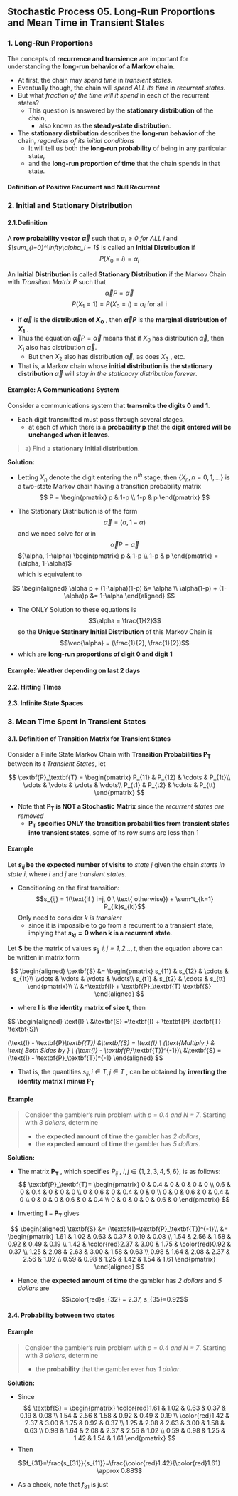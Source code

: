 ## Stochastic Process 05. Long-Run Proportions and Mean Time in Transient States

### 1. Long-Run Proportions
The concepts of **recurrence and transience** are important for understanding the **long-run behavior of a Markov chain**.
- At first, the chain may *spend time* in *transient states*. 
- Eventually though, the chain will *spend ALL its time* in *recurrent states*. 
- But what *fraction of the time will it spend* in each of the recurrent states?
  - This question is answered by the **stationary distribution** of the chain, 
    - also known as the **steady-state distribution**.
- The **stationary distribution** describes the **long-run behavior** of the chain, *regardless of its initial conditions*
  - It will tell us both the **long-run probability** of being in any particular state, 
  - and the **long-run proportion of time** that the chain spends in that state.
  
#### Definition of Positive Recurrent and Null Recurrent

### 2. Initial and Stationary Distribution
#### 2.1.Definition 
A **row probability vector $\vec{\alpha}$** such that *$\alpha_i \geq 0$ for ALL $i$* and *$\sum_{i=0}^\infty\alpha_i = 1$* is called an **Initial Distribution** if
$$P(X_0=i)=\alpha_i$$


An **Initial Distribution** is called **Stationary Distribution** if the Markov Chain with *Transition Matrix $P$* such that
$$\vec{\alpha} P = \vec{\alpha}$$
$$P(X_1=1)=P(X_0=i)=\alpha_i \ \text{for all i}$$

- if **$\vec{\alpha}$** is **the distribution of $X_0$** , then **$\vec{\alpha}P$** is the **marginal distribution of $X_1$** . 
- Thus the equation $\vec{\alpha} P = \vec{\alpha}$ means that if $X_0$ has distribution $\vec{\alpha}$, then $X_1$ also has distribution $\vec{\alpha}$. 
  - But then $X_2$ also has distribution $\vec{\alpha}$, as does $X_3$ , etc. 
- That is, a Markov chain whose **initial distribution is the stationary distribution $\vec{\alpha}$**  will *stay in the stationary distribution forever*.


#### Example: A Communications System
Consider a communications system that **transmits the digits 0 and 1**.
- Each digit transmitted must pass through several stages,
  - at each of which there is a **probability p** that the **digit entered will be unchanged when it leaves**.
> a) Find a **stationary initial distribution**.

**Solution:**
- Letting $X_n$ denote the digit entering the $n^{th}$ stage, then $\{X_n , n = 0, 1, . . .\}$ is a two-state Markov chain having a transition probability matrix
$$ P = 
\begin{pmatrix}
p & 1-p  \\
1-p & p 
\end{pmatrix}
$$

- The Stationary Distribution is of the form $$\vec{\alpha} = (\alpha, 1-\alpha)$$  and we need solve for $\alpha$ in $$\vec{\alpha}P = \vec{\alpha}$$  $(\alpha, 1-\alpha) \begin{pmatrix} p & 1-p  \\ 1-p & p  \end{pmatrix} = (\alpha, 1-\alpha)$  $$$$ which is equivalent to

$$
\begin{aligned}
\alpha p + (1-\alpha)(1-p) &= \alpha \\
\alpha(1-p) + (1-\alpha)p &= 1-\alpha
\end{aligned}
$$
- The ONLY Solution to these equations is $$\alpha = \frac{1}{2}$$ so the **Unique Statinary Initial Distribution** of this Markov Chain is
$$\vec{\alpha} = (\frac{1}{2}, \frac{1}{2})$$
- which are **long-run proportions of digit 0 and digit 1**


#### Example: Weather depending on last 2 days

#### 2.2. Hitting TImes


#### 2.3. Infinite State Spaces



### 3. Mean Time Spent in Transient States

#### 3.1. Definition of Transition Matrix for Transient States

Consider a Finite State Markov Chain with **Transition Probabilities $\textbf{P}_\textbf{T}$** between its *$t$ Transient States*, let 

$$ 
\textbf{P}_\textbf{T} =
\begin{pmatrix}
P_{11} & P_{12} & \cdots & P_{1t}\\
\vdots & \vdots & \vdots & \vdots\\
P_{t1} & P_{t2} & \cdots & P_{tt}
\end{pmatrix}
$$

- Note that **$\textbf{P}_\textbf{T}$ is NOT a Stochastic Matrix** since the *recurrent states are removed*
  - **$\textbf{P}_\textbf{T}$ specifies ONLY the transition probabilities from transient states into transient states**, some of its row sums are less than 1
  
#### Example

Let **$s_{ij}$ be the expected number of visits** to *state $j$* given the chain *starts in state $i$*, where $i$ and $j$ are *transient states*.
- Conditioning on the first transition:
  $$s_{ij} = 1(\text{if } i=j, 0 \ \text{ otherwise}) + \sum^t_{k=1} P_{ik}s_{kj}$$
  Only need to consider *$k$ is transient*
  - since it is impossible to go from a recurrent to a transient state, implying that **$s_{kj} = 0$ when k is a recurrent state**.

Let $\textbf{S}$ be the matrix of values *$\textbf{s}_\textbf{ij} \, \ i, j = 1, 2 ..., t$*, then the equation above can be written in matrix form

$$ 
\begin{aligned}
\textbf{S} &=
\begin{pmatrix}
s_{11} & s_{12} & \cdots & s_{1t}\\
\vdots & \vdots & \vdots & \vdots\\
s_{t1} & s_{t2} & \cdots & s_{tt}
\end{pmatrix}\\
\\
&=\textbf{I} + \textbf{P}_\textbf{T} \textbf{S}
\end{aligned}
$$
- where $\textbf{I}$ is **the identity matrix of size t**, then

$$ 
\begin{aligned}
\text{I} \ &\textbf{S} 
=\textbf{I} + \textbf{P}_\textbf{T} \textbf{S}\\

(\text{I} - \textbf{P}_\textbf{T}) &\textbf{S} = \text{I} \\
(\text{Multiply } & \text{ Both Sides by }  \ (\text{I} - \textbf{P}_\textbf{T})^{-1})\\
&\textbf{S} = (\text{I} - \textbf{P}_\textbf{T})^{-1}
\end{aligned}
$$
- That is, the quantities $s_{ij} , i ∈ T , j ∈ T$ , can be obtained by **inverting the identity matrix $\textbf{I}$ minus $\textbf{P}_\textbf{T}$**
#### Example
> Consider the gambler’s ruin problem with *p = 0.4 and N = 7*. Starting with *3 dollars*, determine
> - the **expected amount of time** the gambler has *2 dollars*,
> - the **expected amount of time** the gambler has *5 dollars*.

**Solution:**
- The matrix $\textbf{P}_\textbf{T}$ , which specifies $P_{ij}$ , $i, j \in \{1, 2, 3, 4, 5, 6\}$, is as follows:
$$
\textbf{P}_\textbf{T}=
\begin{pmatrix}
0 & 0.4 & 0 & 0 & 0 & 0 \\
0.6 & 0 & 0.4 & 0 & 0 & 0 \\
0 & 0.6 & 0 & 0.4 & 0 & 0 \\
0 & 0 & 0.6 & 0 & 0.4 & 0 \\
0 & 0 & 0 & 0.6 & 0 & 0.4 \\
0 & 0 & 0 & 0 & 0.6 & 0
\end{pmatrix}
$$

- Inverting $\textbf{I}-\textbf{P}_\textbf{T}$ gives

$$
\begin{aligned}
\textbf{S} &= (\textbf{I}-\textbf{P}_\textbf{T})^{-1}\\
&=
\begin{pmatrix}
1.61 & 1.02 & 0.63 & 0.37 & 0.19 & 0.08 \\
1.54 & 2.56 & 1.58 & 0.92 & 0.49 & 0.19 \\
1.42 & \color{red}2.37 & 3.00 & 1.75 & \color{red}0.92 & 0.37 \\
1.25 & 2.08 & 2.63 & 3.00 & 1.58 & 0.63 \\
0.98 & 1.64 & 2.08 & 2.37 & 2.56 & 1.02 \\
0.59 & 0.98 & 1.25 & 1.42 & 1.54 & 1.61
\end{pmatrix}
\end{aligned}
$$

- Hence, the **expected amount of time** the gambler has *2 dollars* and *5 dollars* are
$$\color{red}s_{32} = 2.37, s_{35}=0.92$$


#### 2.4. Probability between two states



#### Example
> Consider the gambler’s ruin problem with *p = 0.4 and N = 7*. Starting with *3 dollars*, determine
> - the **probability** that the gambler ever *has  1 dollar*.

**Solution:**
- Since 
$$
\textbf{S}
=
\begin{pmatrix}
\color{red}1.61 & 1.02 & 0.63 & 0.37 & 0.19 & 0.08 \\
1.54 & 2.56 & 1.58 & 0.92 & 0.49 & 0.19 \\
\color{red}1.42 & 2.37 & 3.00 & 1.75 & 0.92 & 0.37 \\
1.25 & 2.08 & 2.63 & 3.00 & 1.58 & 0.63 \\
0.98 & 1.64 & 2.08 & 2.37 & 2.56 & 1.02 \\
0.59 & 0.98 & 1.25 & 1.42 & 1.54 & 1.61
\end{pmatrix}
$$
- Then

$$f_{31}=\frac{s_{31}}{s_{11}}=\frac{\color{red}1.42}{\color{red}1.61} \approx 0.88$$

- As a check, note that $f_{31}$ is just 

